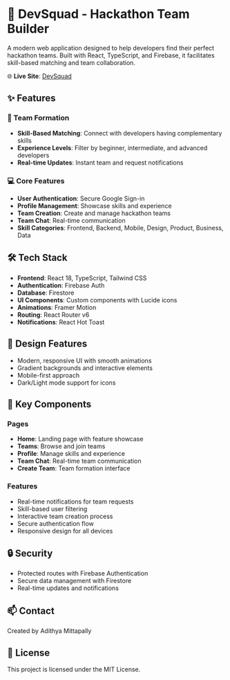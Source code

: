 # 🚀 DevSquad - Hackathon Team Builder

A modern web application designed to help developers find their perfect hackathon teams. Built with React, TypeScript, and Firebase, it facilitates skill-based matching and team collaboration.

🌐 **Live Site**: [DevSquad](https://thedevsquad.vercel.app/)

## ✨ Features

### 🤝 Team Formation
- **Skill-Based Matching**: Connect with developers having complementary skills
- **Experience Levels**: Filter by beginner, intermediate, and advanced developers
- **Real-time Updates**: Instant team and request notifications

### 💻 Core Features
- **User Authentication**: Secure Google Sign-in
- **Profile Management**: Showcase skills and experience
- **Team Creation**: Create and manage hackathon teams
- **Team Chat**: Real-time communication
- **Skill Categories**: Frontend, Backend, Mobile, Design, Product, Business, Data

## 🛠️ Tech Stack

- **Frontend**: React 18, TypeScript, Tailwind CSS
- **Authentication**: Firebase Auth
- **Database**: Firestore
- **UI Components**: Custom components with Lucide icons
- **Animations**: Framer Motion
- **Routing**: React Router v6
- **Notifications**: React Hot Toast

## 🎨 Design Features

- Modern, responsive UI with smooth animations
- Gradient backgrounds and interactive elements
- Mobile-first approach
- Dark/Light mode support for icons

## 📱 Key Components

### Pages
- **Home**: Landing page with feature showcase
- **Teams**: Browse and join teams
- **Profile**: Manage skills and experience
- **Team Chat**: Real-time team communication
- **Create Team**: Team formation interface

### Features
- Real-time notifications for team requests
- Skill-based user filtering
- Interactive team creation process
- Secure authentication flow
- Responsive design for all devices

## 🔒 Security

- Protected routes with Firebase Authentication
- Secure data management with Firestore
- Real-time updates and notifications

## 📫 Contact

Created by Adithya Mittapally

## 📄 License

This project is licensed under the MIT License.
